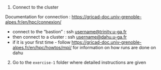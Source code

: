 1. Connect to the cluster

Documentation for connection : https://gricad-doc.univ-grenoble-alpes.fr/en/hpc/connexion/

- connect to the “bastion” : ssh username@trinity.u-ga.fr
- then connect to a cluster : ssh username@dahu.u-ga.fr
- if it is your first time - follow https://gricad-doc.univ-grenoble-alpes.fr/en/hpc/howtos/mpi/ for information on how runs are done on dahu

2. Go to the `exercise-1` folder where detailed instructions are given
